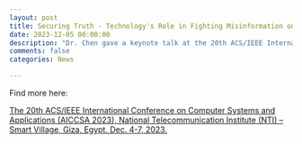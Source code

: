 ```yaml
---
layout: post
title: Securing Truth - Technology's Role in Fighting Misinformation on Social Media    
date: 2023-12-05 00:00:00
description: "Dr. Chen gave a keynote talk at the 20th ACS/IEEE International Conference on Computer Systems and Applications ([AICCSA 2023](https://aiccsa.net/AICCSA2023/))"    
comments: false
categories: News

---
```

Find more here:

[The 20th ACS/IEEE International Conference on Computer Systems and Applications (AICCSA 2023), National Telecommunication Institute (NTI) – Smart Village, Giza, Egypt, Dec. 4-7, 2023.](https://aiccsa.net/AICCSA2023/)



